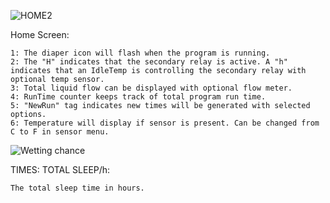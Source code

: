 ![HOME2](https://user-images.githubusercontent.com/83486730/119241300-495f9500-bb0a-11eb-8698-b69c5e57e39d.jpg)


Home Screen:

    1: The diaper icon will flash when the program is running.
    2: The "H" indicates that the secondary relay is active. A "h" indicates that an IdleTemp is controlling the secondary relay with optional temp sensor.
    3: Total liquid flow can be displayed with optional flow meter.
    4: RunTime counter keeps track of total program run time. 
    5: "NewRun" tag indicates new times will be generated with selected options.
    6: Temperature will display if sensor is present. Can be changed from C to F in sensor menu.


![Wetting chance](https://user-images.githubusercontent.com/83486730/119258619-536fab00-bb7f-11eb-9c97-5927a56dcb3b.jpg)

TIMES: TOTAL SLEEP/h:

    The total sleep time in hours.

    
    
